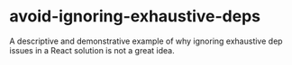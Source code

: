 # avoid-ignoring-exhaustive-deps
A descriptive and demonstrative example of why ignoring exhaustive dep issues in a React solution is not a great idea.
